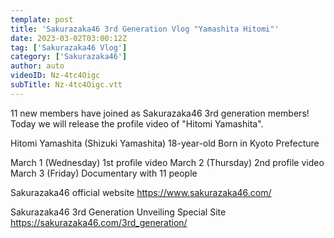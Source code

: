```yaml
---
template: post
title: 'Sakurazaka46 3rd Generation Vlog "Yamashita Hitomi"'
date: 2023-03-02T03:00:12Z
tag: ['Sakurazaka46 Vlog']
category: ['Sakurazaka46']
author: auto 
videoID: Nz-4tc4Oigc
subTitle: Nz-4tc4Oigc.vtt
---
```

11 new members have joined as Sakurazaka46 3rd generation members!
Today we will release the profile video of "Hitomi Yamashita".

Hitomi Yamashita
(Shizuki Yamashita)
18-year-old
Born in Kyoto Prefecture

March 1 (Wednesday) 1st profile video
March 2 (Thursday) 2nd profile video
March 3 (Friday) Documentary with 11 people

Sakurazaka46 official website
https://www.sakurazaka46.com/

Sakurazaka46 3rd Generation Unveiling Special Site
https://sakurazaka46.com/3rd_generation/